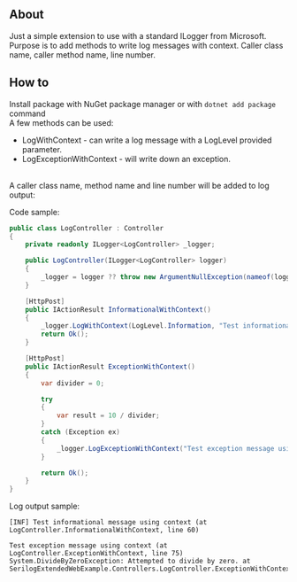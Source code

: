 ## About

Just a simple extension to use with a standard ILogger from Microsoft.
<br>
Purpose is to add methods to write log messages with context. Caller class name, caller method name, line number.

## How to

Install package with NuGet package manager or with ```dotnet add package``` command
<br>
A few methods can be used:
- LogWithContext - can write a log message with a LogLevel provided parameter.
- LogExceptionWithContext - will write down an exception.
<br>
A caller class name, method name and line number will be added to log output:
<br>

Code sample:

```csharp
public class LogController : Controller
{
    private readonly ILogger<LogController> _logger;

    public LogController(ILogger<LogController> logger)
    {
        _logger = logger ?? throw new ArgumentNullException(nameof(logger));
    }

    [HttpPost]
    public IActionResult InformationalWithContext()
    {
        _logger.LogWithContext(LogLevel.Information, "Test informational message using context");
        return Ok();
    }

    [HttpPost]
    public IActionResult ExceptionWithContext()
    {
        var divider = 0;

        try
        {
            var result = 10 / divider;
        }
        catch (Exception ex)
        {
            _logger.LogExceptionWithContext("Test exception message using context", ex);
        }

        return Ok();
    }
}
```

Log output sample:

```
[INF] Test informational message using context (at LogController.InformationalWithContext, line 60)
```

```
Test exception message using context (at LogController.ExceptionWithContext, line 75)
System.DivideByZeroException: Attempted to divide by zero. at SerilogExtendedWebExample.Controllers.LogController.ExceptionWithContext()
```